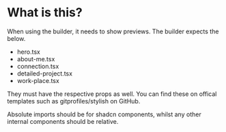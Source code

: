 # What is this?

When using the builder, it needs to show previews. The builder expects the below.

- hero.tsx
- about-me.tsx
- connection.tsx
- detailed-project.tsx
- work-place.tsx

They must have the respective props as well. You can find these on offical templates such as gitprofiles/stylish on GitHub.

Absolute imports should be for shadcn components, whilst any other internal components should be relative.
